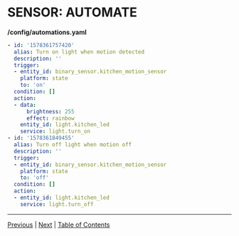 # SENSOR: AUTOMATE

**/config/automations.yaml**
```yaml
- id: '1578361757420'
  alias: Turn on light when motion detected
  description: ''
  trigger:
  - entity_id: binary_sensor.kitchen_motion_sensor
    platform: state
    to: 'on'
  condition: []
  action:
  - data:
      brightness: 255
      effect: rainbow
    entity_id: light.kitchen_led
    service: light.turn_on
- id: '1578361849455'
  alias: Turn off light when motion off
  description: ''
  trigger:
  - entity_id: binary_sensor.kitchen_motion_sensor
    platform: state
    to: 'off'
  condition: []
  action:
  - entity_id: light.kitchen_led
    service: light.turn_off
```

***

[Previous](sensor-configure.md) | [Next](../node-red/install.md) |
[Table of Contents](../README.md#table-of-contents)